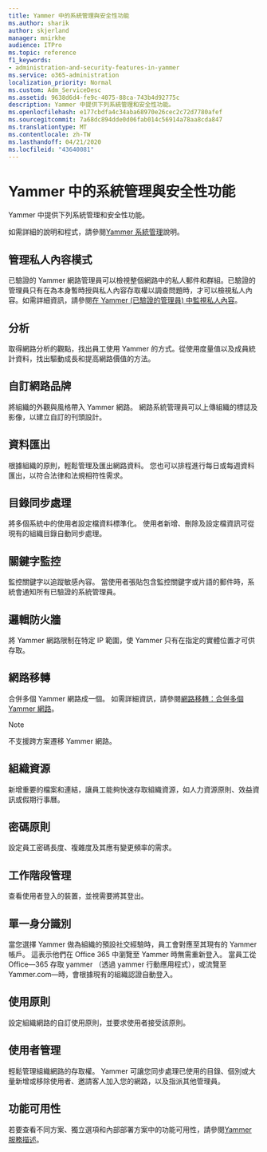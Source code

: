 ```yaml
---
title: Yammer 中的系統管理與安全性功能
ms.author: sharik
author: skjerland
manager: mnirkhe
audience: ITPro
ms.topic: reference
f1_keywords:
- administration-and-security-features-in-yammer
ms.service: o365-administration
localization_priority: Normal
ms.custom: Adm_ServiceDesc
ms.assetid: 9638d6d4-fe9c-4075-88ca-743b4d92775c
description: Yammer 中提供下列系統管理和安全性功能。
ms.openlocfilehash: e177cbdfa4c34aba68970e26cec2c72d7780afef
ms.sourcegitcommit: 7a68dc894dde0d06fab014c56914a78aa8cda847
ms.translationtype: MT
ms.contentlocale: zh-TW
ms.lasthandoff: 04/21/2020
ms.locfileid: "43640081"
---
```

# <a name="administration-and-security-features-in-yammer"></a>Yammer 中的系統管理與安全性功能

Yammer 中提供下列系統管理和安全性功能。
  
如需詳細的說明和程式，請參閱[Yammer 系統管理](https://go.microsoft.com/fwlink/?LinkId=869688)說明。

## <a name="admin-private-content-mode"></a>管理私人內容模式

已驗證的 Yammer 網路管理員可以檢視整個網路中的私人郵件和群組。已驗證的管理員只有在為本身暫時授與私人內容存取權以調查問題時，才可以檢視私人內容。如需詳細資訊，請參閱[在 Yammer (已驗證的管理員) 中監視私人內容](https://go.microsoft.com/fwlink/?LinkId=627479)。

## <a name="analytics"></a>分析

取得網路分析的觀點，找出員工使用 Yammer 的方式。從使用度量值以及成員統計資料，找出驅動成長和提高網路價值的方法。

## <a name="custom-network-branding"></a>自訂網路品牌

將組織的外觀與風格帶入 Yammer 網路。 網路系統管理員可以上傳組織的標誌及影像，以建立自訂的刊頭設計。

## <a name="data-export"></a>資料匯出

根據組織的原則，輕鬆管理及匯出網路資料。 您也可以排程進行每日或每週資料匯出，以符合法律和法規相符性需求。
  
## <a name="directory-synchronization"></a>目錄同步處理

將多個系統中的使用者設定檔資料標準化。 使用者新增、刪除及設定檔資訊可從現有的組織目錄自動同步處理。

## <a name="keyword-monitoring"></a>關鍵字監控

監控關鍵字以追蹤敏感內容。 當使用者張貼包含監控關鍵字或片語的郵件時，系統會通知所有已驗證的系統管理員。

## <a name="logical-firewall"></a>邏輯防火牆

將 Yammer 網路限制在特定 IP 範圍，使 Yammer 只有在指定的實體位置才可供存取。

## <a name="network-migration"></a>網路移轉

合併多個 Yammer 網路成一個。 如需詳細資訊，請參閱[網路移轉：合併多個 Yammer 網路](https://go.microsoft.com/fwlink/?LinkID=617488)。
  
> [!NOTE]
> 不支援跨方案遷移 Yammer 網路。 

## <a name="organization-resources"></a>組織資源

新增重要的檔案和連結，讓員工能夠快速存取組織資源，如人力資源原則、效益資訊或假期行事曆。
  
## <a name="password-policies"></a>密碼原則

設定員工密碼長度、複雜度及其應有變更頻率的需求。
  
## <a name="session-management"></a>工作階段管理

查看使用者登入的裝置，並視需要將其登出。

## <a name="single-identity"></a>單一身分識別

當您選擇 Yammer 做為組織的預設社交經驗時，員工會對應至其現有的 Yammer 帳戶。 這表示他們在 Office 365 中瀏覽至 Yammer 時無需重新登入。 當員工從 Office&mdash;365 存取 yammer （透過 yammer 行動應用程式），或流覽至 Yammer.com&mdash;時，會根據現有的組織認證自動登入。

## <a name="usage-policy"></a>使用原則

設定組織網路的自訂使用原則，並要求使用者接受該原則。

## <a name="user-management"></a>使用者管理

輕鬆管理組織網路的存取權。 Yammer 可讓您同步處理已使用的目錄、個別或大量新增或移除使用者、邀請客人加入您的網路，以及指派其他管理員。

## <a name="feature-availability"></a>功能可用性

若要查看不同方案、獨立選項和內部部署方案中的功能可用性，請參閱[Yammer 服務描述](yammer-service-description.md)。
  

